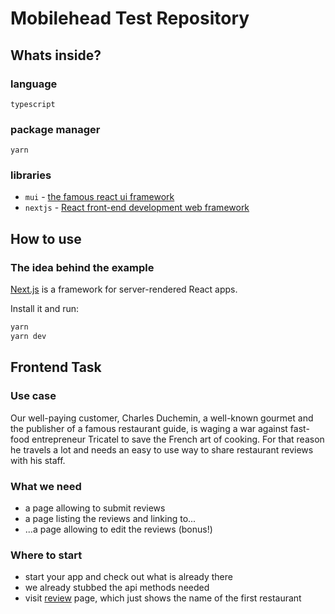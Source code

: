 # Mobilehead Test Repository

## Whats inside?

### language

`typescript`

### package manager

`yarn`

### libraries

- `mui` - [the famous react ui framework](https://material-ui.com)
- `nextjs` - [React front-end development web framework](https://nextjs.org/docs/getting-started)

## How to use

### The idea behind the example

[Next.js](https://github.com/zeit/next.js) is a framework for server-rendered React apps.

Install it and run:

```sh
yarn 
yarn dev
```

## Frontend Task

### Use case

Our well-paying customer, Charles Duchemin, a well-known gourmet and the publisher of a famous restaurant guide, is waging a war against fast-food entrepreneur Tricatel to save the French art of cooking. For that reason he travels a lot and needs an easy to use way to share restaurant reviews with his staff.

### What we need

- a page allowing to submit reviews
- a page listing the reviews and linking to...
- ...a page allowing to edit the reviews (bonus!)

### Where to start

- start your app and check out what is already there
- we already stubbed the api methods needed
- visit [review](http://localhost:3000/reviews) page, which just shows the name of the first restaurant